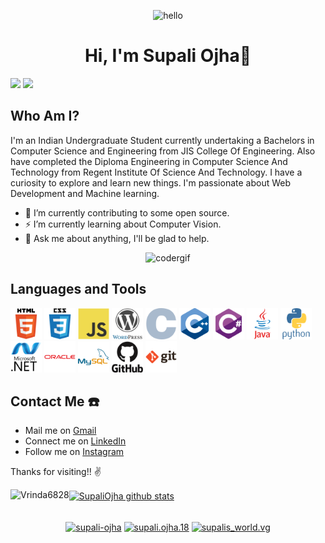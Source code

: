 <p align="center"> <img src="https://raw.githubusercontent.com/Vrindagupta6828/Vrindagupta6828/master/assest/hello.gif" alt="hello" /> </p>
<h1 align="center">Hi, I'm Supali Ojha👋</h1>

![](https://visitor-badge.glitch.me/badge?page_id=SupaliOjha.SupaliOjha)
<a href=https://github.com/TesseractCoding/NeoAlgo>
   <img src=https://img.shields.io/badge/NeoAlgo-Contributor-brightgreen>
</a>

## Who Am I?

I'm an Indian Undergraduate Student currently undertaking a Bachelors in Computer Science and Engineering from JIS College Of Engineering. Also have completed the Diploma Engineering in Computer Science And Technology from Regent Institute Of Science And Technology. I have a curiosity to explore and learn new things. I'm passionate about Web Development and Machine learning. 

- 🔭 I’m currently contributing to some open source.
- ⚡ I’m currently learning about Computer Vision.
- 💬 Ask me about anything, I'll be glad to help.

<p align="center"> <img src="https://raw.githubusercontent.com/Vrindagupta6828/Vrindagupta6828/master/assest/coder.gif" alt="codergif" /> </p>

## Languages and Tools  

<img src="https://github.com/devicons/devicon/blob/master/icons/html5/html5-original-wordmark.svg" alt="html5" width="50" height="50"/> <img src="https://github.com/devicons/devicon/blob/master/icons/css3/css3-original-wordmark.svg" alt="css3" width="50" height="50"/>
<img src="https://github.com/devicons/devicon/blob/master/icons/javascript/javascript-original.svg" alt="javascript" width="50" height="50"/>
<img src="https://github.com/devicons/devicon/blob/master/icons/wordpress/wordpress-original.svg" alt="wordpress" width="50" height="50"/>
<img src="https://github.com/devicons/devicon/blob/master/icons/c/c-original.svg" alt="c" width="50" height="50"/>
<img src="https://github.com/devicons/devicon/blob/master/icons/cplusplus/cplusplus-original.svg" alt="c++" width="50" height="50"/>
<img src="https://github.com/devicons/devicon/blob/master/icons/csharp/csharp-original.svg" alt="csharp" width="50" height="50"/>
<img src="https://github.com/devicons/devicon/blob/master/icons/java/java-original-wordmark.svg" alt="java" width="50" height="50"/>
<img src="https://github.com/devicons/devicon/blob/master/icons/python/python-original-wordmark.svg" alt="python" width="50" height="50"/>
<img src="https://github.com/devicons/devicon/blob/master/icons/dot-net/dot-net-original-wordmark.svg" alt="dot-net" width="50" height="50"/>
<img src="https://github.com/devicons/devicon/blob/master/icons/oracle/oracle-original.svg" alt="oracle" width="50" height="50"/>
<img src="https://github.com/devicons/devicon/blob/master/icons/mysql/mysql-original-wordmark.svg" alt="mySql" width="50" height="50"/>
<img src="https://github.com/devicons/devicon/blob/master/icons/github/github-original-wordmark.svg" alt="github" width="50" height="50"/>
<img src="https://github.com/devicons/devicon/blob/master/icons/git/git-original-wordmark.svg" alt="git" width="50" height="50"/>



## Contact Me ☎️

* Mail me on [Gmail](sd.supali.ojha.dtk@gmail.com) 
* Connect me on [LinkedIn](https://www.linkedin.com/in/supali-ojha-149891186/)
* Follow me on  [Instagram](https://instagram.com/supalis_world?igshid=1alnj7g8wq61e)

Thanks for visiting!! ✌️

<!--
<a href=https://github-readme-stats.vercel.app">
-->
  <img align="left" src="https://github-readme-stats.vercel.app/api/top-langs/?username=SupaliOjha&layout=compact" alt="Vrinda6828" />
 </a>


<a href="https://github.com/SupaliOjha/github-readme-stats">
  <img align="center" src="https://github-readme-stats.vercel.app/api?username=SupaliOjha&show_icons=true&theme=radical&count_private=true" alt="SupaliOjha github stats" />
</a>
<br />
<br />

<p align="center">
<a href="https://www.linkedin.com/in/supali-ojha-149891186/" target="blank"><img align="center" src="https://cdn.jsdelivr.net/npm/simple-icons@3.0.1/icons/linkedin.svg" alt="supali-ojha" height="30" width="30" /></a>
<a href="https://www.facebook.com/supali.ojha.18" target="blank"><img align="center" src="https://cdn.jsdelivr.net/npm/simple-icons@3.0.1/icons/facebook.svg" alt="supali.ojha.18" height="30" width="30" /></a>
<a href="https://instagram.com/supalis_world?igshid=1alnj7g8wq61e.vg" target="blank"><img align="center" src="https://cdn.jsdelivr.net/npm/simple-icons@3.0.1/icons/instagram.svg" alt="supalis_world.vg" height="30" width="30" /></a>
</a>
</p>
